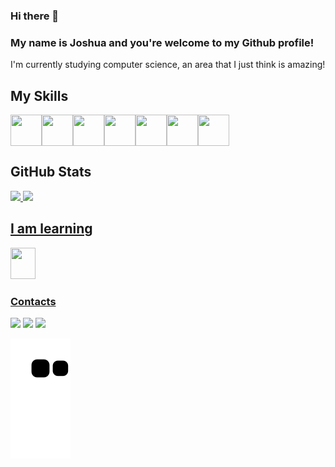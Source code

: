### Hi there 👋
### My name is Joshua and you're welcome to my Github profile!


I'm currently studying computer science, an area that I just think is amazing!

## My Skills

<div style="display: flex;">
  <img src="https://cdn.jsdelivr.net/gh/devicons/devicon/icons/html5/html5-original-wordmark.svg" width="50" height="50" />
  <img src="https://cdn.jsdelivr.net/gh/devicons/devicon/icons/css3/css3-original-wordmark.svg" width="50" height="50" />
  <img src="https://cdn.jsdelivr.net/gh/devicons/devicon/icons/javascript/javascript-original.svg" width="50" height="50" />
  <img src="https://cdn.jsdelivr.net/gh/devicons/devicon/icons/python/python-original-wordmark.svg" width="50" height="50" />
  <img src="https://cdn.jsdelivr.net/gh/devicons/devicon/icons/nodejs/nodejs-original-wordmark.svg" width="50" height="50" />
  <img src="https://cdn.jsdelivr.net/gh/devicons/devicon/icons/mysql/mysql-original-wordmark.svg" width="50" height="50" />
  <img src="https://cdn.jsdelivr.net/gh/devicons/devicon/icons/mongodb/mongodb-original-wordmark.svg" width="50" height="50" />
</div>

## GitHub Stats

<div style="display: flex;">
  <a href="https://github.com/Josh662">
  <img height="150em" src="https://github-readme-stats.vercel.app/api/top-langs/?username=Josh662&layout=compact&langs_count=7&theme=dracula"/>
  <img height="150em" src="https://github-readme-stats.vercel.app/api?username=Josh662&show_icons=true&theme=dracula&include_all_commits=true&count_private=true"/>
</div>

## I am learning

<img src="https://cdn.jsdelivr.net/gh/devicons/devicon/icons/react/react-original.svg" width="40" width="50" height="50" />

### Contacts

<div>
  <a href="https://www.instagram.com/joshls32/" target="_blank"><img src="https://img.shields.io/badge/-Instagram-%23E4405F?style=for-the-badge&logo=instagram&logoColor=white" target="_blank"></a>
  <a href = "mailto:joshuasouza662@gmail.com"><img src="https://img.shields.io/badge/Gmail-D14836?style=for-the-badge&logo=gmail&logoColor=white" target="_blank"></a>
  <a href="https://www.linkedin.com/in/joshua-lorenzo-s-b65000142/" target="_blank"><img src="https://img.shields.io/badge/-LinkedIn-%230077B5?style=for-the-badge&logo=linkedin&logoColor=white" target="_blank"></a>   
</div>

![Snake animation](https://github.com/Josh662/Josh662/blob/output/github-contribution-grid-snake.svg)
